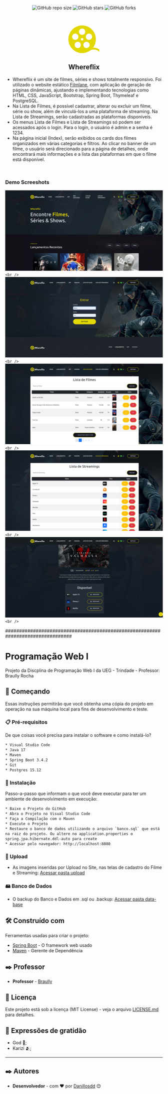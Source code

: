 <div align="center">

  ![GitHub repo size](https://img.shields.io/github/repo-size/danillosdd/whereflix)
  ![GitHub stars](https://img.shields.io/github/stars/danillosdd/whereflix?style=social)
  ![GitHub forks](https://img.shields.io/github/forks/danillosdd/whereflix?style=social)

<br />
  <br />

<img src="./readme-images/favicon.svg" />

<h2>Whereflix</h2>

</div>

* Whereflix é um site de filmes, séries e shows totalmente responsivo. Foi utilizado o website estático [Filmlane](https://github.com/codewithsadee/filmlane), com aplicação de geração de páginas dinâmicas, ajustando e implementando tecnologias como HTML, CSS, JavaScript, Bootstrap, Spring Boot, Thymeleaf e PostgreSQL.
* Na Lista de Filmes, é possível cadastrar, alterar ou excluir um filme, série ou show, além de vinculá-los a uma plataforma de streaming. Na Lista de Streamings, serão cadastradas as plataformas disponíveis.
* Os menus Lista de Filmes e Lista de Streamings só podem ser acessados após o login. Para o login, o usuário é admin e a senha é 1234.
* Na página inicial (Index), serão exibidos os cards dos filmes organizados em várias categorias e filtros. Ao clicar no banner de um filme, o usuário será direcionado para a página de detalhes, onde encontrará mais informações e a lista das plataformas em que o filme está disponível.

<br />

### Demo Screeshots

![Filmlane Desktop Demo](./readme-images/screeshot.png "Screeshot") `<br />`
![Filmlane Desktop Demo](./readme-images/screeshot_2.png "Screeshot_2") `<br />`
![Filmlane Desktop Demo](./readme-images/screeshot_3.png "Screeshot_3") `<br />`
![Filmlane Desktop Demo](./readme-images/screeshot_4.png "Screeshot_4") `<br />`
![Filmlane Desktop Demo](./readme-images/screeshot_5.png "Screeshot_5") `<br />`

################################################################################

# Programação Web I

Projeto da Discplina de Programação Web I da UEG - Trindade - Professor: Braully Rocha

## 🚀 Começando

Essas instruções permitirão que você obtenha uma cópia do projeto em operação na sua máquina local para fins de desenvolvimento e teste.

### 📋 Pré-requisitos

De que coisas você precisa para instalar o software e como instalá-lo?

```
* Visual Studio Code
* Java 17
* Maven
* Spring Boot 3.4.2
* Git
* Postgres 15.12
```

### 🔧 Instalação

Passo-a-passo que informam o que você deve executar para ter um ambiente de desenvolvimento em execução:

```
* Baixe o Projeto do GitHub
* Abra o Projeto no Visual Studio Code
* Faça a Compilação com o Maven
* Execute o Projeto
* Restaure o banco de dados utilizando o arquivo `banco.sql` que está na raiz do projeto. Ou altere no application.properties o spring.jpa.hibernate.ddl-auto para create
* Acessar pelo navegador: http://localhost:8080
```

### 📁 Upload

* As imagens inseridas por Upload no Site, nas telas de cadastro do Filme e Streaming: [Acessar pasta upload](./upload)

### 🖴 Banco de Dados

* O backup do Banco e Dados em .sql ou .backup: [Acessar pasta data-base](./data-base)

## 🛠️ Construído com

Ferramentas usadas para criar o projeto:

* [Spring Boot](https://start.spring.io) - O framework web usado
* [Maven](https://maven.apache.org/) - Gerente de Dependência

## ✒️ Professor

* **Professor**  - [Braully](https://github.com/braully)

## 📄 Licença

Este projeto está sob a licença (MIT License) - veja o arquivo [LICENSE.md](https://github.com/Danillosdd/whereFlix/blob/main/LICENSE) para detalhes.

## 🎁 Expressões de gratidão

* God 🙏;
* Karizi 🫂;

---

## ✒️ Autores

* **Desenvolvedor** - com ❤️ por [Danillosdd](https://github.com/Danillosdd) 😊
